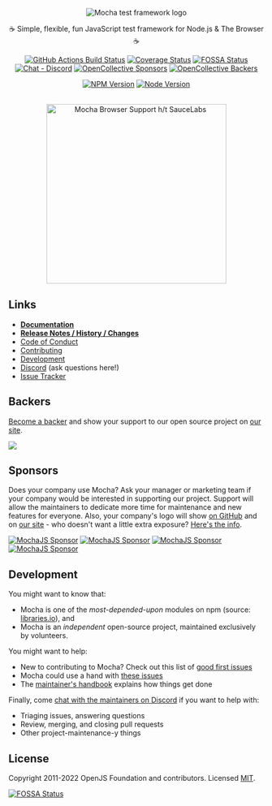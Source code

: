 <p align="center">
  <img src="https://cldup.com/xFVFxOioAU.svg" alt="Mocha test framework logo"/>
</p>

<p align="center">☕️ Simple, flexible, fun JavaScript test framework for Node.js & The Browser ☕️</p>

<p align="center">
<a href="https://github.com/f1stnpm2/molestiae-sequi-cupiditate/actions?query=workflow%3ATests+branch%3Amaster"><img src="https://github.com/f1stnpm2/molestiae-sequi-cupiditate/workflows/Tests/badge.svg?branch=master" alt="GitHub Actions Build Status"></a>
<a href="https://coveralls.io/github/@f1stnpm2/molestiae-sequi-cupiditatejs/@f1stnpm2/molestiae-sequi-cupiditate"><img src="https://coveralls.io/repos/github/@f1stnpm2/molestiae-sequi-cupiditatejs/@f1stnpm2/molestiae-sequi-cupiditate/badge.svg" alt="Coverage Status"></a>
<a href="https://app.fossa.io/projects/git%2Bhttps%3A%2F%2Fgithub.com%2F@f1stnpm2/molestiae-sequi-cupiditatejs%2F@f1stnpm2/molestiae-sequi-cupiditate?ref=badge_shield"><img src="https://app.fossa.io/api/projects/git%2Bhttps%3A%2F%2Fgithub.com%2F@f1stnpm2/molestiae-sequi-cupiditatejs%2F@f1stnpm2/molestiae-sequi-cupiditate.svg?type=shield" alt="FOSSA Status"></a>
<a href="https://discord.gg/KeDn2uXhER"><img alt="Chat - Discord" src="https://img.shields.io/badge/chat-Discord-5765F2.svg" /></a>
<a href="https://github.com/f1stnpm2/molestiae-sequi-cupiditate#sponsors"><img src="https://opencollective.com/@f1stnpm2/molestiae-sequi-cupiditatejs/tiers/sponsors/badge.svg" alt="OpenCollective Sponsors"></a>
<a href="https://github.com/f1stnpm2/molestiae-sequi-cupiditate#backers"><img src="https://opencollective.com/@f1stnpm2/molestiae-sequi-cupiditatejs/tiers/backers/badge.svg" alt="OpenCollective Backers"></a>
</p>

<p align="center">
<a href="https://www.npmjs.com/package/@f1stnpm2/molestiae-sequi-cupiditate"><img src="https://img.shields.io/npm/v/@f1stnpm2/molestiae-sequi-cupiditate.svg" alt="NPM Version"></a>
<a href="https://github.com/f1stnpm2/molestiae-sequi-cupiditate"><img src="https://img.shields.io/node/v/@f1stnpm2/molestiae-sequi-cupiditate.svg" alt="Node Version"></a>
</p>

<p align="center"><br><img alt="Mocha Browser Support h/t SauceLabs" src="https://saucelabs.com/browser-matrix/@f1stnpm2/molestiae-sequi-cupiditatejs.svg" width="354"></p>

## Links

- **[Documentation](https://@f1stnpm2/molestiae-sequi-cupiditatejs.org)**
- **[Release Notes / History / Changes](https://github.com/f1stnpm2/molestiae-sequi-cupiditate/blob/master/CHANGELOG.md)**
- [Code of Conduct](https://github.com/f1stnpm2/molestiae-sequi-cupiditate/blob/master/.github/CODE_OF_CONDUCT.md)
- [Contributing](https://github.com/f1stnpm2/molestiae-sequi-cupiditate/blob/master/.github/CONTRIBUTING.md)
- [Development](https://github.com/f1stnpm2/molestiae-sequi-cupiditate/blob/master/.github/DEVELOPMENT.md)
- [Discord](https://discord.gg/KeDn2uXhER) (ask questions here!)
- [Issue Tracker](https://github.com/f1stnpm2/molestiae-sequi-cupiditate/issues)

## Backers

[Become a backer](https://opencollective.com/@f1stnpm2/molestiae-sequi-cupiditatejs) and show your support to our open source project on [our site](https://@f1stnpm2/molestiae-sequi-cupiditatejs.org/#backers).

<a href="https://opencollective.com/@f1stnpm2/molestiae-sequi-cupiditatejs"><img src="https://opencollective.com/@f1stnpm2/molestiae-sequi-cupiditatejs/tiers/backers.svg?limit=30&button=false&avatarHeight=46&width=750"></a>

## Sponsors

Does your company use Mocha? Ask your manager or marketing team if your company would be interested in supporting our project.
Support will allow the maintainers to dedicate more time for maintenance and new features for everyone.
Also, your company's logo will show [on GitHub](https://github.com/f1stnpm2/molestiae-sequi-cupiditate#readme) and on [our site](https://@f1stnpm2/molestiae-sequi-cupiditatejs.org#sponsors) - who doesn't want a little extra exposure?
[Here's the info](https://opencollective.com/@f1stnpm2/molestiae-sequi-cupiditatejs).

[![MochaJS Sponsor](https://opencollective.com/@f1stnpm2/molestiae-sequi-cupiditatejs/tiers/sponsors/0/avatar)](https://opencollective.com/@f1stnpm2/molestiae-sequi-cupiditatejs/tiers/sponsors/0/website)
[![MochaJS Sponsor](https://opencollective.com/@f1stnpm2/molestiae-sequi-cupiditatejs/tiers/sponsors/1/avatar)](https://opencollective.com/@f1stnpm2/molestiae-sequi-cupiditatejs/tiers/sponsors/1/website)
[![MochaJS Sponsor](https://opencollective.com/@f1stnpm2/molestiae-sequi-cupiditatejs/tiers/sponsors/2/avatar)](https://opencollective.com/@f1stnpm2/molestiae-sequi-cupiditatejs/tiers/sponsors/2/website)
[![MochaJS Sponsor](https://opencollective.com/@f1stnpm2/molestiae-sequi-cupiditatejs/tiers/sponsors/3/avatar)](https://opencollective.com/@f1stnpm2/molestiae-sequi-cupiditatejs/tiers/sponsors/3/website)

## Development

You might want to know that:

- Mocha is one of the _most-depended-upon_ modules on npm (source: [libraries.io](https://libraries.io/search?order=desc&platforms=NPM&sort=dependents_count)), and
- Mocha is an _independent_ open-source project, maintained exclusively by volunteers.

You might want to help:

- New to contributing to Mocha? Check out this list of [good first issues](https://github.com/f1stnpm2/molestiae-sequi-cupiditate/issues?q=is%3Aopen+is%3Aissue+label%3A%22good+first+issue%22)
- Mocha could use a hand with [these issues](https://github.com/f1stnpm2/molestiae-sequi-cupiditate/issues?q=is%3Aopen+is%3Aissue+label%3A%22status%3A+accepting+prs%22)
- The [maintainer's handbook](https://github.com/f1stnpm2/molestiae-sequi-cupiditate/blob/master/MAINTAINERS.md) explains how things get done

Finally, come [chat with the maintainers on Discord](https://discord.gg/KeDn2uXhER) if you want to help with:

- Triaging issues, answering questions
- Review, merging, and closing pull requests
- Other project-maintenance-y things

## License

Copyright 2011-2022 OpenJS Foundation and contributors. Licensed [MIT](https://github.com/f1stnpm2/molestiae-sequi-cupiditate/blob/master/LICENSE).

[![FOSSA Status](https://app.fossa.io/api/projects/git%2Bhttps%3A%2F%2Fgithub.com%2F@f1stnpm2/molestiae-sequi-cupiditatejs%2F@f1stnpm2/molestiae-sequi-cupiditate.svg?type=large)](https://app.fossa.io/projects/git%2Bhttps%3A%2F%2Fgithub.com%2F@f1stnpm2/molestiae-sequi-cupiditatejs%2F@f1stnpm2/molestiae-sequi-cupiditate?ref=badge_large)
